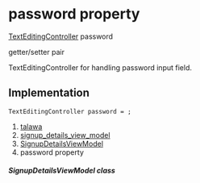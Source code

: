 
<div>

# password property

</div>


[TextEditingController](https://api.flutter.dev/flutter/widgets/TextEditingController-class.html)
password


getter/setter pair




TextEditingController for handling password input field.



## Implementation

``` language-dart
TextEditingController password = ;
```







1.  [talawa](../../index.md)
2.  [signup_details_view_model](../../view_model_pre_auth_view_models_signup_details_view_model/)
3.  [SignupDetailsViewModel](../../view_model_pre_auth_view_models_signup_details_view_model/SignupDetailsViewModel-class.md)
4.  password property

##### SignupDetailsViewModel class







